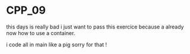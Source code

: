 # CPP_09

this days is really bad i just want to pass this exercice because a already now how to use a container.

i code all in main like a pig sorry for that !